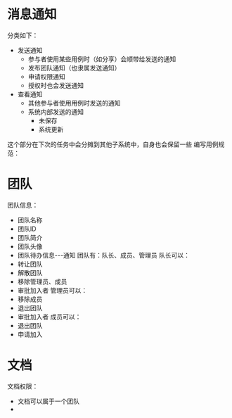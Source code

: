 # 消息通知
分类如下：
- 发送通知
  - 参与者使用某些用例时（如分享）会顺带给发送的通知
  - 发布团队通知（也隶属发送通知）
  - 申请权限通知
  - 授权时也会发送通知
- 查看通知
  - 其他参与者使用用例时发送的通知
  - 系统内部发送的通知
    - 未保存
    - 系统更新

这个部分在下次的任务中会分摊到其他子系统中，自身也会保留一些
编写用例规范：

# 团队
团队信息：
- 团队名称
- 团队ID
- 团队简介
- 团队头像
- 团队待办信息---通知
团队有：队长、成员、管理员
队长可以：
- 转让团队
- 解散团队
- 移除管理员、成员
- 审批加入者
管理员可以：
- 移除成员
- 退出团队
- 审批加入者
成员可以：
- 退出团队
- 申请加入

# 文档
文档权限：
- 文档可以属于一个团队
- 
